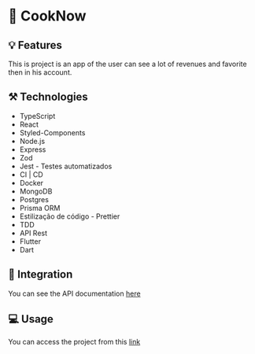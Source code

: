 # 🍳 CookNow

## 💡 Features
This is project is an app of the user can see a lot of revenues and favorite then in his account. 

## ⚒️ Technologies
- TypeScript
- React
- Styled-Components
- Node.js
- Express
- Zod
- Jest - Testes automatizados
- CI | CD
- Docker
- MongoDB
- Postgres
- Prisma ORM
- Estilização de código - Prettier
- TDD
- API Rest
- Flutter
- Dart

## 🔗 Integration
You can see the API documentation <a href="https://cook-now.vercel.app/api-docs/"> here </a>

## 💻 Usage
You can access the project from this <a href="https://cook-now-client.vercel.app/"> link </a>
